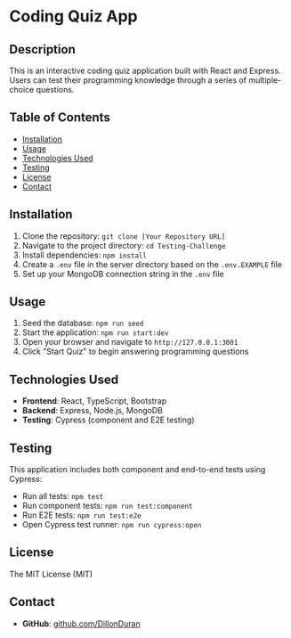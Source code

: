 # Coding Quiz App

## Description

This is an interactive coding quiz application built with React and Express. Users can test their programming knowledge through a series of multiple-choice questions.

## Table of Contents

- [Installation](#installation)
- [Usage](#usage)
- [Technologies Used](#technologies-used)
- [Testing](#testing)
- [License](#license)
- [Contact](#contact)

## Installation

1. Clone the repository: `git clone [Your Repository URL]`
2. Navigate to the project directory: `cd Testing-Challenge`
3. Install dependencies: `npm install`
4. Create a `.env` file in the server directory based on the `.env.EXAMPLE` file
5. Set up your MongoDB connection string in the `.env` file

## Usage

1. Seed the database: `npm run seed`
2. Start the application: `npm run start:dev`
3. Open your browser and navigate to `http://127.0.0.1:3001`
4. Click "Start Quiz" to begin answering programming questions

## Technologies Used

- **Frontend**: React, TypeScript, Bootstrap
- **Backend**: Express, Node.js, MongoDB
- **Testing**: Cypress (component and E2E testing)

## Testing

This application includes both component and end-to-end tests using Cypress:

- Run all tests: `npm test`
- Run component tests: `npm run test:component`
- Run E2E tests: `npm run test:e2e`
- Open Cypress test runner: `npm run cypress:open`

## License

The MIT License (MIT)

## Contact

- **GitHub**: [github.com/DillonDuran](https://github.com/DillonDuran)
